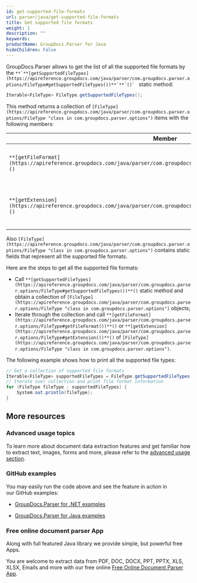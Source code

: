 ```yaml
---
id: get-supported-file-formats
url: parser/java/get-supported-file-formats
title: Get supported file formats
weight: 1
description: ""
keywords: 
productName: GroupDocs.Parser for Java
hideChildren: False
---
```

GroupDocs.Parser allows to get the list of all the supported file formats by the ``**`**[getSupportedFileTypes](https://apireference.groupdocs.com/java/parser/com.groupdocs.parser.options/FileType#getSupportedFileTypes())**`**`()` `` static method:

```csharp
Iterable<FileType> FileType.getSupportedFileTypes();

```

This method returns a collection of `[FileType](https://apireference.groupdocs.com/java/parser/com.groupdocs.parser.options/FileType "class in com.groupdocs.parser.options")` items with the following members:

| Member | Description |
| --- | --- |
| `**[getFileFormat](https://apireference.groupdocs.com/java/parser/com.groupdocs.parser.options/FileType#getFileFormat())**()` | File type name e.g. "Microsoft Word Document". |
| `**[getExtension](https://apireference.groupdocs.com/java/parser/com.groupdocs.parser.options/FileType#getExtension())**()` | Filename suffix (including the period ".") e.g. ".doc". |

Also `[FileType](https://apireference.groupdocs.com/java/parser/com.groupdocs.parser.options/FileType "class in com.groupdocs.parser.options")` contains static fields that represent all the supported file formats.

Here are the steps to get all the supported file formats:

*   Call `**[getSupportedFileTypes](https://apireference.groupdocs.com/java/parser/com.groupdocs.parser.options/FileType#getSupportedFileTypes())**()` static method and obtain a collection of `[FileType](https://apireference.groupdocs.com/java/parser/com.groupdocs.parser.options/FileType "class in com.groupdocs.parser.options")` objects;
*   Iterate through the collection and call  `**[getFileFormat](https://apireference.groupdocs.com/java/parser/com.groupdocs.parser.options/FileType#getFileFormat())**()` or `**[getExtension](https://apireference.groupdocs.com/java/parser/com.groupdocs.parser.options/FileType#getExtension())**()` of `[FileType](https://apireference.groupdocs.com/java/parser/com.groupdocs.parser.options/FileType "class in com.groupdocs.parser.options")`.

The following example shows how to print all the supported file types:

```csharp
// Get a collection of supported file formats
Iterable<FileType> supportedFileTypes = FileType.getSupportedFileTypes();
// Iterate over collection and print file format information
for (FileType fileType : supportedFileTypes) {
    System.out.println(fileType);
}

```

## More resources

### Advanced usage topics

To learn more about document data extraction features and get familiar how to extract text, images, forms and more, please refer to the [advanced usage section](Advanced%2BUsage.html).

### GitHub examples

You may easily run the code above and see the feature in action in our GitHub examples:

*   [GroupDocs.Parser for .NET examples](https://github.com/groupdocs-parser/GroupDocs.Parser-for-.NET)
    
*   [GroupDocs.Parser for Java examples](https://github.com/groupdocs-parser/GroupDocs.Parser-for-Java)
    

### Free online document parser App

Along with full featured Java library we provide simple, but powerful free Apps.

You are welcome to extract data from PDF, DOC, DOCX, PPT, PPTX, XLS, XLSX, Emails and more with our free online [Free Online Document Parser App](Get%2Bsupported%2Bfile%2Bformats.html).
